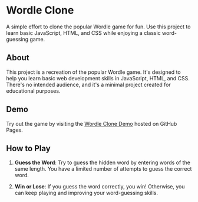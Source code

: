 # Wordle Clone

A simple effort to clone the popular Wordle game for fun. Use this project to learn basic JavaScript, HTML, and CSS while enjoying a classic word-guessing game.

## About

This project is a recreation of the popular Wordle game. It's designed to help you learn basic web development skills in JavaScript, HTML, and CSS. There's no intended audience, and it's a minimal project created for educational purposes.

## Demo

Try out the game by visiting the [Wordle Clone Demo](https://susomshrestha.github.io/wordle-clone) hosted on GitHub Pages.

## How to Play

1. **Guess the Word**: Try to guess the hidden word by entering words of the same length. You have a limited number of attempts to guess the correct word.

2. **Win or Lose**: If you guess the word correctly, you win! Otherwise, you can keep playing and improving your word-guessing skills.


